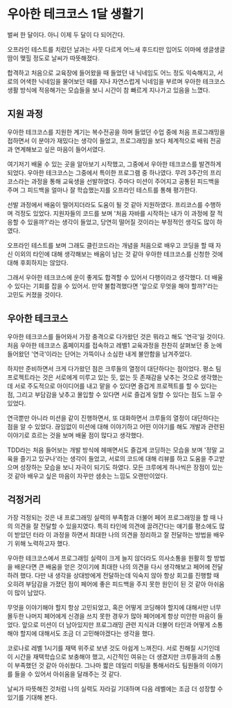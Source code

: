# 우아한 테크코스 1달 생활기

벌써 한 달이다. 아니 이제 두 달이 다 되어간다. 

오프라인 테스트를 치렀던 날과는 사뭇 다르게 어느새 후드티만 입어도 이마에 생글생글 땀이 맺힐 정도로 날씨가 따뜻해졌다. 

합격하고 처음으로 교육장에 들어왔을 때 들었던 내 닉네임도 어느 정도 익숙해지고, 서로의 어색한 닉네임을 물어보던 때를 지나 자연스럽게 닉네임을 부르며 우아한 테크코스 생활 방식에 적응해가는 모습들을 보니 시간이 참 빠르게 지나가고 있음을 느꼈다.

## 지원 과정
우아한 테크코스를 지원한 계기는 복수전공을 하며 들었던 수업 중에 처음 프로그래밍을 접하면서 이 분야가 재밌다는 생각이 들었고, 
프로그래밍을 보다 체계적으로 배워 전공과 연계해보고 싶은 마음이 들어서였다. 

여기저기 배울 수 있는 곳을 알아보기 시작했고, 그중에서 우아한 테크코스를 발견하게 되었다. 
우아한 테크코스는 그중에서 특이한 프로그램 중 하나였다. 
무려 3주간의 프리코스라는 과정을 통해 교육생을 선발하였다. 
주마다 미션이 주어지고 공통된 피드백을 주며 그 피드백을 얼마나 잘 학습했는지를 오프라인 테스트를 통해 평가한다. 

선발 과정에서 배움이 떨어지더라도 도움이 될 것 같아 지원하였다. 
프리코스를 수행하며 걱정도 있었다. 
지원자들의 코드를 보며 '처음 자바를 시작하는 내가 이 과정에 잘 적응할 수 있을까?'라는 생각이 들었고, 
당연히 떨어질 것이라는 부정적인 생각도 많이 하였다. 

오프라인 테스트를 보며 그래도 클린코드라는 개념을 처음으로 배우고 코딩을 할 때 자신 이외의 타인에 대해 생각해보는 배움이 남는 것 같아 우아한 테크코스를 신청한 것에 대해 후회하지는 않았다. 

그래서 우아한 테크코스에 운이 좋게도 합격할 수 있어서 다행이라고 생각했다. 
더 배울 수 있다는 기회를 잡을 수 있어서. 만약 불합격했다면 '앞으로 무엇을 해야 할까?'라는 고민도 커졌을 것이다.

## 우아한 테크코스
우아한 테크코스를 들어와서 가장 충격으로 다가왔던 것은 뭐라고 해도 '연극'일 것이다. 
처음 우아한 테크코스 홈페이지를 접속하고 레벨1 교육과정을 찬찬히 살펴보던 중 눈에 들어왔던 '연극'이라는 단어는 가뜩이나 소심한 내게 불안함을 남겨주었다. 

하지만 준비하면서 크게 다가왔던 점은 크루들의 열정이 대단하다는 점이었다. 평소 팀 프로젝트라는 것은 서로에게 미루고 있는 듯, 없는 듯 존재감을 낮추는 것으로 생각했는데 서로 주도적으로 아이디어를 내고 맡을 수 있다면 즐겁게 프로젝트를 할 수 있다는 점, 그리고 부담감을 낮추고 몰입할 수 있다면 서로 즐겁게 일할 수 있다는 점도 느낄 수 있었다.

연극뿐만 아니라 미션을 같이 진행하면서, 또 대화하면서 크루들의 열정이 대단하다는 점을 알 수 있었다. 끊임없이 미션에 대해 이야기하고 어떤 이야기를 해도 개발과 관련된 이야기로 흐르는 것을 보며 배울 점이 많다고 생각했다. 

TDD라는 처음 들어보는 개발 방식에 헤매면서도 즐겁게 코딩하는 모습을 보며 '정말 교육을 즐기고 있구나'라는 생각이 들었고, 서로의 코드에 대해 리뷰를 하고 도움을 주고받으며 성장하는 모습을 보니 자극이 되기도 하였다. 모든 크루에게 하나씩은 장점이 있는 것 같아 배우고 싶은 마음이 자꾸만 샘솟는 느낌도 오랜만이었다.

## 걱정거리
가장 걱정되는 것은 내 프로그래밍 실력의 부족함과 더불어 페어 프로그래밍을 할 때 나의 의견을 잘 전달할 수 있을지였다. 
특히 타인에 의견에 끌려간다는 얘기를 평소에도 많이 받았던 터라 이 과정을 하면서 최대한 나의 의견을 정리하고 잘 전달하는 방법을 배우기 위해 노력하고자 했다. 

우아한 테크코스에서 프로그래밍 실력이 크게 늘지 않더라도 의사소통을 원활히 할 방법을 배운다면 큰 배움을 얻은 것이기에 최대한 나의 의견을 다시 생각해보고 페어에 전달하려 했다. 
다만 내 생각을 상대방에게 전달하는데 익숙지 않아 항상 회고를 진행할 때 오히려 부담감을 가졌던 점이 페어에 좋은 피드백을 주지 못한 원인이 된 것 같아 아쉬움이 많이 남았다. 

무엇을 이야기해야 할지 항상 고민되었고, 혹은 어떻게 코딩해야 할지에 대해서만 너무 몰두한 나머지 페어에게 신경을 쓰지 못한 경우가 많아 페어에게 항상 미안한 마음이 들었다. 
앞으로 미션이 더 남아있지만 프로그래밍 관련 지식과 더불어 타인과 어떻게 소통해야 할지에 대해서도 조금 더 고민해야겠다는 생각을 했다.

코로나로 레벨 1시기를 재택 위주로 보낸 것도 아쉽게 느껴진다. 서로 친해질 시기인데 이 시간을 재택학습으로 보충해야 했고, 시간적인 여유는 더 생겼지만 크루들과의 소통이 부족했던 것 같아 아쉬웠다. 그나마 짧은 데일리 미팅을 통해서라도 팀원들의 이야기를 들을 수 있어서 아쉬움을 달래주는 것 같다.


날씨가 따뜻해진 것처럼 나의 실력도 자라길 기대하며 다음 레벨에는 조금 더 성장할 수 있기를 기대해 본다.
